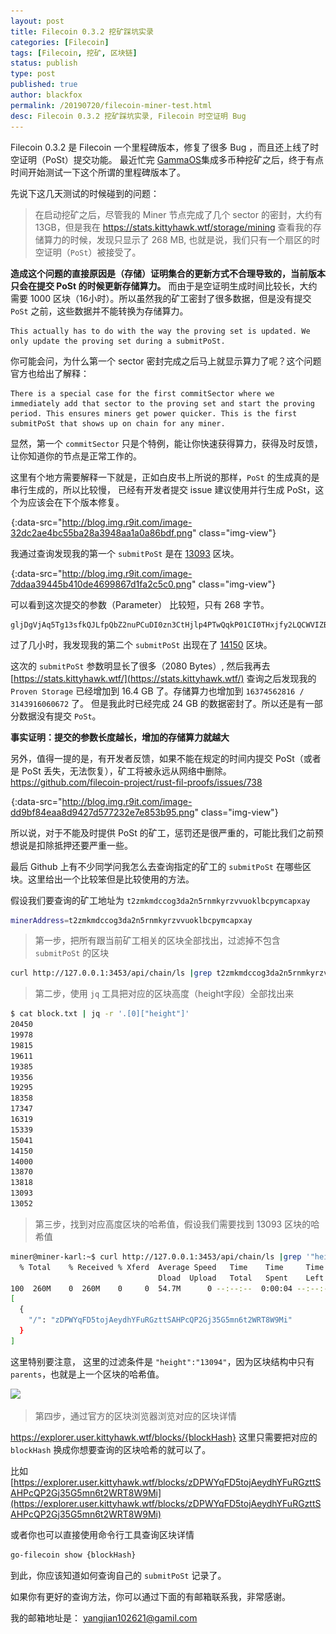```yaml
---
layout: post
title: Filecoin 0.3.2 挖矿踩坑实录
categories: [Filecoin]
tags: [Filecoin, 挖矿, 区块链]
status: publish
type: post
published: true
author: blackfox
permalink: /20190720/filecoin-miner-test.html
desc: Filecoin 0.3.2 挖矿踩坑实录, Filecoin 时空证明 Bug
---
```


Filecoin 0.3.2 是 Filecoin 一个里程碑版本，修复了很多 Bug ，而且还上线了时空证明（PoSt）提交功能。
最近忙完 [GammaOS](http://www.xjxh.pro)集成多币种挖矿之后，终于有点时间开始测试一下这个所谓的里程碑版本了。

先说下这几天测试的时候碰到的问题：

> 在启动挖矿之后，尽管我的 Miner 节点完成了几个 sector 的密封，大约有 13GB，但是我在 
https://stats.kittyhawk.wtf/storage/mining 查看我的存储算力的时候，发现只显示了 268 MB,
也就是说，我们只有一个扇区的时空证明（`PoSt`）被接受了。

**造成这个问题的直接原因是（存储）证明集合的更新方式不合理导致的，当前版本只会在提交 PoSt 的时候更新存储算力。**
而由于是空证明生成时间比较长，大约需要 1000 区块（16小时）。所以虽然我的矿工密封了很多数据，但是没有提交 `PoSt` 之前，这些数据并不能转换为存储算力。

```
This actually has to do with the way the proving set is updated. We only update the proving set during a submitPoSt.
```

你可能会问，为什么第一个 sector 密封完成之后马上就显示算力了呢？这个问题官方也给出了解释：

```
There is a special case for the first commitSector where we immediately add that sector to the proving set and start the proving period. This ensures miners get power quicker. This is the first submitPoSt that shows up on chain for any miner.
```
显然，第一个 `commitSector` 只是个特例，能让你快速获得算力，获得及时反馈，让你知道你的节点是正常工作的。

这里有个地方需要解释一下就是，正如白皮书上所说的那样，`PoSt` 的生成真的是串行生成的，所以比较慢，
已经有开发者提交 issue 建议使用并行生成 PoSt，这个为应该会在下个版本修复。

![](/images/1px.png){:data-src="http://blog.img.r9it.com/image-32dc2ae4bc55ba28a3948aa1a0a86bdf.png" class="img-view"}

我通过查询发现我的第一个 `submitPoSt` 是在 [13093](https://explorer.user.kittyhawk.wtf/blocks/zDPWYqFD5tojAeydhYFuRGzttSAHPcQP2Gj35G5mn6t2WRT8W9Mi) 区块。

![](/images/1px.png){:data-src="http://blog.img.r9it.com/image-7ddaa39445b410de4699867d1fa2c5c0.png" class="img-view"}

可以看到这次提交的参数（Parameter） 比较短，只有 268 字节。

```
gljDgVjAq5Tg13sfkQJLfpQbZ2nuPCuDI0zn3CtHjlp4PTwQqkP01CI0THxjfy2LQCWVIZBLmMYWjCRza/CVCH5oybqtgOOSlKU8dLEJq2Xd2JPpTo1xRONOEvQ/HJeAD3ZedNf+BGmM65oX7sOTlI8uUpgyFusQUX/yZyhAkAc2khv/x2fExadr3LX4ysSdTU+fs6FFhh46PPO65BYhX16CJtD2KcZB2sZHqNPf9+0PyWsEPhp+cL7prpdx++FjF6rQfXbWQkH2
```

过了几小时，我发现我的第二个 `submitPoSt` 出现在了 [14150](https://explorer.user.kittyhawk.wtf/blocks/zDPWYqFCzpVYfcrr8JtbtUwRZW1cbRKvY1St3kNZ1N2LaTqrCNZS) 区块。

这次的 `submitPoSt` 参数明显长了很多（2080 Bytes）, 然后我再去 [https://stats.kittyhawk.wtf/](https://stats.kittyhawk.wtf/) 
查询之后发现我的 `Proven Storage` 已经增加到 16.4 GB 了。存储算力也增加到 `16374562816 / 3143916060672` 了。
但是我此时已经完成 24 GB 的数据密封了。所以还是有一部分数据没有提交 `PoSt`。

**事实证明：提交的参数长度越长，增加的存储算力就越大**

另外，值得一提的是，有开发者反馈，如果不能在规定的时间内提交 PoSt（或者是 PoSt 丢失，无法恢复），矿工将被永远从网络中删除。
https://github.com/filecoin-project/rust-fil-proofs/issues/738

![](/images/1px.png){:data-src="http://blog.img.r9it.com/image-dd9bf84eaa8d9427d577232e7e853b95.png" class="img-view"}

所以说，对于不能及时提供 PoSt 的矿工，惩罚还是很严重的，可能比我们之前预想说是扣除抵押还要严重一些。

最后 Github 上有不少同学问我怎么去查询指定的矿工的 `submitPoSt` 在哪些区块。这里给出一个比较笨但是比较使用的方法。

假设我们要查询的矿工地址为 `t2zmkmdccog3da2n5rnmkyrzvvuoklbcpymcapxay`

```bash
minerAddress=t2zmkmdccog3da2n5rnmkyrzvvuoklbcpymcapxay
```

> 第一步，把所有跟当前矿工相关的区块全部找出，过滤掉不包含 `submitPoSt` 的区块

```bash
curl http://127.0.0.1:3453/api/chain/ls |grep t2zmkmdccog3da2n5rnmkyrzvvuoklbcpymcapxay |grep submitPoSt > block.txt
```

> 第二步，使用 `jq` 工具把对应的区块高度（height字段）全部找出来

```bash
$ cat block.txt | jq -r '.[0]["height"]'
20450
19978
19815
19611
19385
19356
19295
18358
17347
16319
15339
15041
14150
14000
13870
13818
13093
13052
```
> 第三步，找到对应高度区块的哈希值，假设我们需要找到 13093 区块的哈希值

```bash
miner@miner-karl:~$ curl http://127.0.0.1:3453/api/chain/ls |grep '"height":"13094"'|jq '.[0]["parents"]'
  % Total    % Received % Xferd  Average Speed   Time    Time     Time  Current
                                 Dload  Upload   Total   Spent    Left  Speed
100  260M    0  260M    0     0  54.7M      0 --:--:--  0:00:04 --:--:-- 54.7M
[
  {
    "/": "zDPWYqFD5tojAeydhYFuRGzttSAHPcQP2Gj35G5mn6t2WRT8W9Mi"
  }
]
```
这里特别要注意， 这里的过滤条件是 `"height":"13094"`，因为区块结构中只有 `parents`，也就是上一个区块的哈希值。

![](http://blog.img.r9it.com/image-4c61a685565c23943a67d9162127e3aa.png)

> 第四步，通过官方的区块浏览器浏览对应的区块详情

https://explorer.user.kittyhawk.wtf/blocks/{blockHash} 这里只需要把对应的 `blockHash` 换成你想要查询的区块哈希的就可以了。

比如 [https://explorer.user.kittyhawk.wtf/blocks/zDPWYqFD5tojAeydhYFuRGzttSAHPcQP2Gj35G5mn6t2WRT8W9Mi](https://explorer.user.kittyhawk.wtf/blocks/zDPWYqFD5tojAeydhYFuRGzttSAHPcQP2Gj35G5mn6t2WRT8W9Mi)

或者你也可以直接使用命令行工具查询区块详情

```bash
go-filecoin show {blockHash}
```

到此，你应该知道如何查询自己的 `submitPoSt` 记录了。

如果你有更好的查询方法，你可以通过下面的有邮箱联系我，非常感谢。

我的邮箱地址是： yangjian102621@gamil.com

